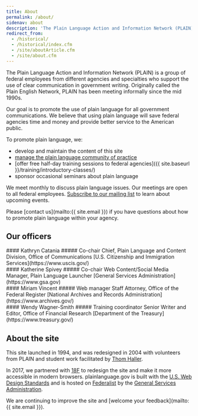 ```yaml
---
title: About
permalink: /about/
sidenav: about
description: 'The Plain Language Action and Information Network (PLAIN) is a group of federal employees from different agencies and specialties who support the use of clear communication in government writing.'
redirect_from:
  - /historical/
  - /historical/index.cfm
  - /site/aboutArticle.cfm
  - /site/about.cfm
---
```


The Plain Language Action and Information Network (PLAIN) is a group of federal employees from different agencies and specialties who support the use of clear communication in government writing. Originally called the Plain English Network, PLAIN has been meeting informally since the mid 1990s.

Our goal is to promote the use of plain language for all government communications. We believe that using plain language will save federal agencies time and money and provide better service to the American public.

To promote plain language, we:

- develop and maintain the content of this site
- [manage the plain language community of practice](https://www.digitalgov.gov/communities/plain-language/)
- [offer free half-day training sessions to federal agencies]({{ site.baseurl }}/training/introductory-classes/)
- sponsor occasional seminars about plain language

We meet monthly to discuss plain language issues. Our meetings are open to all federal employees. [Subscribe to our mailing list](https://www.digitalgov.gov/communities/plain-language/) to learn about upcoming events.

Please [contact us](mailto:{{ site.email }}) if you have questions about how to promote plain language within your agency.

## Our officers

<div class="about-grid">
<div class="usa-grid-full">
<div class="usa-width-one-half">
#### Kathryn Catania
##### Co-chair
Chief, Plain Language and Content Division, Office of Communications  
[U.S. Citizenship and Immigration Services](https://www.uscis.gov/)
</div>
<div class="usa-width-one-half">
#### Katherine Spivey
##### Co-chair
Web Content/Social Media Manager, Plain Language Launcher  
[General Services Administration](https://www.gsa.gov)
</div>
</div>
<div class="usa-grid-full">
<div class="usa-width-one-half">
#### Miriam Vincent
##### Web manager
Staff Attorney, Office of the Federal Register  
[National Archives and Records Administration](https://www.archives.gov/)
</div>
<div class="usa-width-one-half">
#### Wendy Wagner-Smith
##### Training coordinator
Senior Writer and Editor, Office of Financial Research  
[Department of the Treasury](https://www.treasury.gov/)
</div>
</div>
</div>

## About the site

This site launched in 1994, and was redesigned in 2004 with volunteers from PLAIN and student work facilitated by [Thom Haller](http://onlinelibrary.wiley.com/doi/10.1002/bult.2006.1720320411/epdf).

In 2017, we partnered with [18F](https://18f.gsa.gov/) to redesign the site and make it more accessible in modern browsers. plainlanguage.gov is built with the [U.S. Web Design Standards](https://standards.usa.gov/) and is hosted on [Federalist](https://federalist.18f.gov/) by the [General Services Administration](https://www.gsa.gov/portal/category/25729).

We are continuing to improve the site and [welcome your feedback](mailto:{{ site.email }}).
